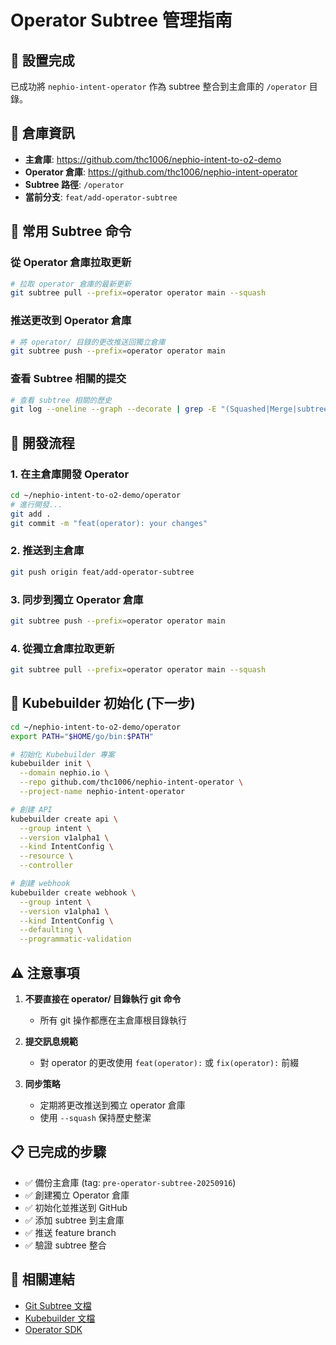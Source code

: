 # Operator Subtree 管理指南

## 🎯 設置完成

已成功將 `nephio-intent-operator` 作為 subtree 整合到主倉庫的 `/operator` 目錄。

## 📍 倉庫資訊

- **主倉庫**: https://github.com/thc1006/nephio-intent-to-o2-demo
- **Operator 倉庫**: https://github.com/thc1006/nephio-intent-operator
- **Subtree 路徑**: `/operator`
- **當前分支**: `feat/add-operator-subtree`

## 🔧 常用 Subtree 命令

### 從 Operator 倉庫拉取更新
```bash
# 拉取 operator 倉庫的最新更新
git subtree pull --prefix=operator operator main --squash
```

### 推送更改到 Operator 倉庫
```bash
# 將 operator/ 目錄的更改推送回獨立倉庫
git subtree push --prefix=operator operator main
```

### 查看 Subtree 相關的提交
```bash
# 查看 subtree 相關的歷史
git log --oneline --graph --decorate | grep -E "(Squashed|Merge|subtree)"
```

## 📝 開發流程

### 1. 在主倉庫開發 Operator
```bash
cd ~/nephio-intent-to-o2-demo/operator
# 進行開發...
git add .
git commit -m "feat(operator): your changes"
```

### 2. 推送到主倉庫
```bash
git push origin feat/add-operator-subtree
```

### 3. 同步到獨立 Operator 倉庫
```bash
git subtree push --prefix=operator operator main
```

### 4. 從獨立倉庫拉取更新
```bash
git subtree pull --prefix=operator operator main --squash
```

## 🚀 Kubebuilder 初始化 (下一步)

```bash
cd ~/nephio-intent-to-o2-demo/operator
export PATH="$HOME/go/bin:$PATH"

# 初始化 Kubebuilder 專案
kubebuilder init \
  --domain nephio.io \
  --repo github.com/thc1006/nephio-intent-operator \
  --project-name nephio-intent-operator

# 創建 API
kubebuilder create api \
  --group intent \
  --version v1alpha1 \
  --kind IntentConfig \
  --resource \
  --controller

# 創建 webhook
kubebuilder create webhook \
  --group intent \
  --version v1alpha1 \
  --kind IntentConfig \
  --defaulting \
  --programmatic-validation
```

## ⚠️ 注意事項

1. **不要直接在 operator/ 目錄執行 git 命令**
   - 所有 git 操作都應在主倉庫根目錄執行

2. **提交訊息規範**
   - 對 operator 的更改使用 `feat(operator):` 或 `fix(operator):` 前綴

3. **同步策略**
   - 定期將更改推送到獨立 operator 倉庫
   - 使用 `--squash` 保持歷史整潔

## 📋 已完成的步驟

- ✅ 備份主倉庫 (tag: `pre-operator-subtree-20250916`)
- ✅ 創建獨立 Operator 倉庫
- ✅ 初始化並推送到 GitHub
- ✅ 添加 subtree 到主倉庫
- ✅ 推送 feature branch
- ✅ 驗證 subtree 整合

## 🔗 相關連結

- [Git Subtree 文檔](https://github.com/git/git/blob/master/contrib/subtree/git-subtree.txt)
- [Kubebuilder 文檔](https://book.kubebuilder.io/)
- [Operator SDK](https://sdk.operatorframework.io/)